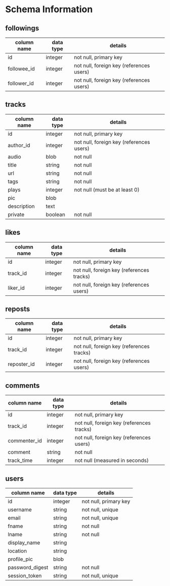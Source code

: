 # Schema Information

## followings
column name | data type | details
------------|-----------|-----------------------
id          | integer   | not null, primary key
followee_id | integer   | not null, foreign key (references users)
follower_id | integer   | not null, foreign key (references users)

## tracks
column name | data type | details
------------|-----------|-----------------------
id          | integer   | not null, primary key
author_id   | integer   | not null, foreign key (references users)
audio       | blob      | not null
title       | string    | not null
url         | string    | not null
tags        | string    | not null
plays       | integer   | not null (must be at least 0)
pic         | blob      |
description | text      |
private     | boolean   | not null


## likes
column name | data type | details
------------|-----------|-----------------------
id          | integer   | not null, primary key
track_id    | integer   | not null, foreign key (references tracks)
liker_id    | integer   | not null, foreign key (references users)

## reposts
column name | data type | details
------------|-----------|-----------------------
id          | integer   | not null, primary key
track_id    | integer   | not null, foreign key (references tracks)
reposter_id | integer   | not null, foreign key (references users)

## comments
column name | data type | details
------------|-----------|-----------------------
id          | integer   | not null, primary key
track_id    | integer   | not null, foreign key (references tracks)
commenter_id| integer   | not null, foreign key (references users)
comment     | string    | not null
track_time  | integer   | not null (measured in seconds)

## users
column name     | data type | details
----------------|-----------|-----------------------
id              | integer   | not null, primary key
username        | string    | not null, unique
email           | string    | not null, unique
fname           | string    | not null
lname           | string    | not null
display_name    | string    |
location        | string    |
profile_pic     | blob      |
password_digest | string    | not null
session_token   | string    | not null, unique
